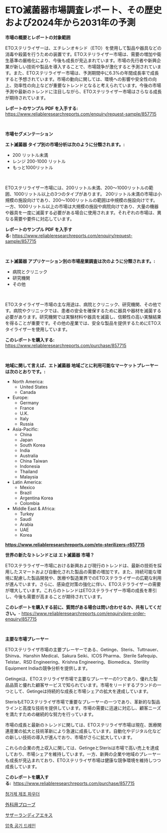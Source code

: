 <p><h1>ETO滅菌器市場調査レポート、その歴史および2024年から2031年の予測</h1></p><p><strong>市場の概要とレポートの対象範囲</strong></p>
<p><p>ETOステリライザーは、エチレンオキシド（ETO）を使用して製品や器具などの消毒や殺菌を行うための装置です。ETOステリライザー市場は、需要の増加や衛生基準の厳格化により、今後も成長が見込まれています。市場の先行者や新興企業が新しい技術や製品を導入することで、市場競争が激化すると予測されています。また、ETOステリライザー市場は、予測期間中に6.3%の年間成長率で成長すると予想されています。市場の動向に関しては、環境への影響や安全性の向上、効率性の向上などが重要なトレンドとなると考えられています。今後の市場予測や最新のトレンドに注目しながら、ETOステリライザー市場はさらなる成長が期待されています。</p></p>
<p><strong>レポートのサンプル PDF を入手する:</strong> <a href="https://www.reliableresearchreports.com/enquiry/request-sample/857715">https://www.reliableresearchreports.com/enquiry/request-sample/857715</a></p>
<p>&nbsp;</p>
<p><strong>市場セグメンテーション</strong></p>
<p><strong>エト滅菌器 タイプ別の市場分析は次のように分類されます。:</strong></p>
<p><ul><li>200 リットル未満</li><li>レンジ 200-1000 リットル</li><li>もっと1000リットル</li></ul></p>
<p>&nbsp;</p>
<p><p>ETOステリライザー市場には、200リットル未満、200〜1000リットルの範囲、1000リットル以上の3つのタイプがあります。 200リットル未満の市場は小規模の施設向けであり、200〜1000リットルの範囲は中規模の施設向けです。 一方、1000リットル以上の市場は大規模の施設や病院向けであり、大量の機器や器具を一度に滅菌する必要がある場合に使用されます。それぞれの市場は、異なる需要や要件に対応しています。</p></p>
<p><strong>レポートのサンプル PDF を入手する:</strong>&nbsp;<a href="https://www.reliableresearchreports.com/enquiry/request-sample/857715">https://www.reliableresearchreports.com/enquiry/request-sample/857715</a></p>
<p>&nbsp;</p>
<p><strong> エト滅菌器 アプリケーション別の市場産業調査は次のように分類されます。:</strong></p>
<p><ul><li>病院とクリニック</li><li>研究機関</li><li>その他</li></ul></p>
<p>&nbsp;</p>
<p><p>ETOスタイライザー市場の主な用途は、病院とクリニック、研究機関、その他です。病院やクリニックでは、患者の安全を確保するために器具や器材を滅菌する必要があります。研究機関では実験材料や器具を滅菌し、信頼性の高い実験結果を得ることが重要です。その他の産業では、安全な製品を提供するためにETOスタイライザーを使用しています。</p></p>
<p><strong>このレポートを購入する:</strong>&nbsp; <a href="https://www.reliableresearchreports.com/purchase/857715">https://www.reliableresearchreports.com/purchase/857715</a></p>
<p>&nbsp;</p>
<p><strong>地域に関して言えば、エト滅菌器 地域ごとに利用可能なマーケットプレーヤーは次のとおりです。:</strong></p>
<p><ul>
    <li>
        North America:
        <ul>
            <li>United States</li>
            <li>Canada</li>
        </ul>
    </li>
    <li>
        Europe:
        <ul>
            <li>Germany</li>
            <li>France</li>
            <li>U.K.</li>
            <li>Italy</li>
            <li>Russia</li>
        </ul>
    </li>
    <li>
        Asia-Pacific:
        <ul>
            <li>China</li>
            <li>Japan</li>
            <li>South Korea</li>
            <li>India</li>
            <li>Australia</li>
            <li>China Taiwan</li>
            <li>Indonesia</li>
            <li>Thailand</li>
            <li>Malaysia</li>
        </ul>
    </li>
    <li>
        Latin America:
        <ul>
            <li>Mexico</li>
            <li>Brazil</li>
            <li>Argentina Korea</li>
            <li>Colombia</li>
        </ul>
    </li>
    <li>
        Middle East & Africa:
        <ul>
            <li>Turkey</li>
            <li>Saudi</li>
            <li>Arabia</li>
            <li>UAE</li>
            <li>Korea</li>
        </ul>
    </li>
    </ul></p>
<p><strong><a href="https://www.reliableresearchreports.com/eto-sterilizers-r857715">https://www.reliableresearchreports.com/eto-sterilizers-r857715</a></strong>&nbsp;</p>
<p><strong>世界の新たなトレンドとは エト滅菌器 市場？</strong></p>
<p><p>ETOステラライザー市場における新興および現行のトレンドは、最新の技術を採用したスマートおよび自動化された製品の需要の増加です。また、持続可能な環境に配慮した製品開発や、医療や製造業界でのETOステラライザーの広範な利用が進んでいます。さらに、感染症対策の強化に伴い、ETOステラライザーの需要が増大しています。これらのトレンドはETOステラライザー市場の成長を牽引し、今後も需要が高まることが期待されています。</p></p>
<p><strong>このレポートを購入する前に、質問がある場合は問い合わせるか、共有してください。</strong>- <a href="https://www.reliableresearchreports.com/enquiry/pre-order-enquiry/857715">https://www.reliableresearchreports.com/enquiry/pre-order-enquiry/857715</a></p>
<p>&nbsp;</p>
<p><strong>主要な市場プレーヤー</strong></p>
<p><p>ETOステリライザ市場の主要プレーヤーである、Getinge、Steris、Tuttnauer、Shinva、Hanshin Medical、Sakura Seiki、ICOS Pharma、Sterile Safequip、Telstar、RSD Engineering、Krishna Engineering、Biomedica、Sterility Equipment Indiaの競争分析を提供します。 </p><p>Getingeは、ETOステリライザ市場で主要なプレーヤーの1つであり、優れた製品品質と優れた顧客サービスで知られています。市場をリードするブランドの一つとして、Getingeは持続的な成長と市場シェアの拡大を達成しています。 </p><p>SterisもETOステリライザ市場で重要なプレーヤーの一つであり、革新的な製品ラインと高度な技術を提供しています。市場の需要に迅速に対応し、顧客ニーズを満たすための継続的な努力を行っています。 </p><p>市場の成長と最新のトレンドに関しては、ETOステリライザ市場は現在、医療関連産業の拡大と技術革新により急速に成長しています。自動化やデジタル化などの新しい技術の導入が進んでおり、市場がさらに拡大しています。 </p><p>これらの企業の売上収入に関しては、GetingeとSterisは市場で高い売上を達成しており、市場シェアを維持しています。一方、新興の企業や地域のプレーヤーも成長が見込まれており、ETOステリライザ市場は健康な競争環境を維持しつつ成長しています。</p></p>
<p><strong>このレポートを購入する:</strong>&nbsp;&nbsp;<a href="https://www.reliableresearchreports.com/purchase/857715">https://www.reliableresearchreports.com/purchase/857715</a></p>
<p><p><a href="https://medium.com/@ralphyjames/%EB%B6%80%EA%B0%80-%EC%A0%9C%EC%A1%B0-%EB%B6%84%EB%A7%90-%EC%8B%9C%EC%9E%A5-%EC%A0%84%EB%A7%9D-%EC%82%B0%EC%97%85-%EA%B0%9C%EC%9A%94-%EB%B0%8F-%EC%98%88%EC%B8%A1-2024-2031-b2170838f3fd">첨가제 제조 파우더</a></p><p><a href="https://medium.com/@kaitlensen45645/%E6%89%8B%E8%A1%93%E7%94%A8%E3%83%97%E3%83%AD%E3%83%BC%E3%83%96%E5%B8%82%E5%A0%B4%E3%82%A4%E3%83%B3%E3%82%B5%E3%82%A4%E3%83%88-%E5%B8%82%E5%A0%B4%E3%81%AE%E3%83%88%E3%83%AC%E3%83%B3%E3%83%89-%E6%88%90%E9%95%B7-2024%E5%B9%B4%E3%81%8B%E3%82%892031%E5%B9%B4%E3%81%BE%E3%81%A7%E3%81%AE%E4%BA%88%E6%B8%AC-78679c7eb362">外科用プローブ</a></p><p><a href="https://medium.com/@rocklobster885/%E3%82%B5%E3%82%B6%E3%83%BC%E3%83%A9%E3%83%B3%E3%83%87%E3%82%A3%E3%82%A2%E3%82%A8%E3%82%AD%E3%82%B9%E5%B8%82%E5%A0%B4%E3%81%AE%E3%83%AA%E3%82%B5%E3%83%BC%E3%83%81%E3%83%AC%E3%83%9D%E3%83%BC%E3%83%88-%E3%81%9D%E3%81%AE%E6%AD%B4%E5%8F%B2%E3%81%A82031%E5%B9%B4%E3%81%BE%E3%81%A7%E3%81%AE%E4%BA%88%E6%B8%AC-d2017d75ec09">サザーランディアエキス</a></p><p><a href="https://medium.com/@marymorgan1939/%EC%95%95%EC%B6%95%EA%B3%B5%EA%B8%B0-%EB%B0%B0%EC%88%98-%EC%8B%9C%EC%9E%A5-%EA%B7%9C%EB%AA%A8-%EC%8B%9C%EC%9E%A5-%EC%A0%84%EB%A7%9D-%EB%B0%8F-%EC%8B%9C%EC%9E%A5-%EC%98%88%EC%B8%A1-2024%EB%85%84%EB%B6%80%ED%84%B0-2031%EB%85%84-73928edb7a6c">압축 공기 드레인</a></p></p>